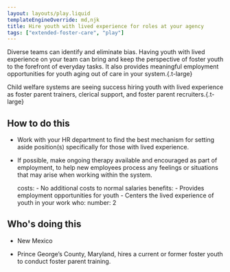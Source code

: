 ```yaml
---
layout: layouts/play.liquid
templateEngineOverride: md,njk
title: Hire youth with lived experience for roles at your agency
tags: ["extended-foster-care", "play"]
---
```


Diverse teams can identify and eliminate bias. Having youth with lived experience on your team can bring and keep the perspective of foster youth to the forefront of everyday tasks. It also provides meaningful employment opportunities for youth aging out of care in your system.{.t-large}

Child welfare systems are seeing success hiring youth with lived experience as foster parent trainers, clerical support, and foster parent recruiters.{.t-large}

## How to do this

* Work with your HR department to find the best mechanism for setting aside position(s) specifically for those with lived experience.

* If possible, make ongoing therapy available and encouraged as part of employment, to help new employees process any feelings or situations that may arise when working within the system.

    costs:
      - No additional costs to normal salaries
    benefits:
      - Provides employment opportunities for youth
      - Centers the lived experience of youth in your work
    who:
      number: 2

## Who's doing this

* New Mexico

* Prince George’s County, Maryland, hires a current or former foster youth to conduct foster parent training.
  
